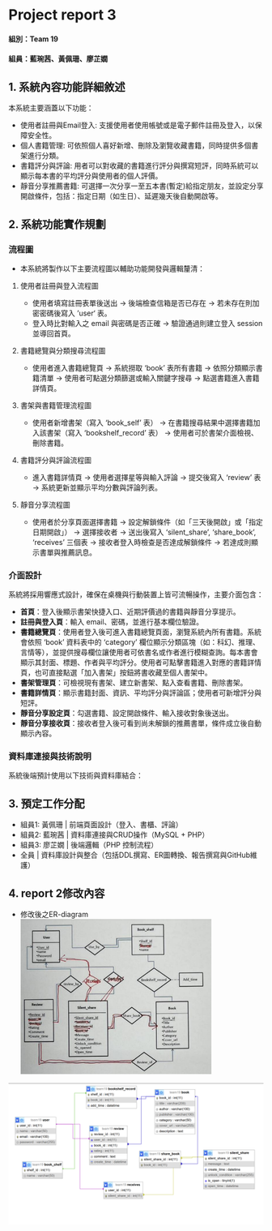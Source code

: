 # Project report 3

#### 組別：Team 19
#### 組員：藍琬茜、黃佩珊、廖芷嫺

## 1. 系統內容功能詳細敘述
本系統主要涵蓋以下功能：
 - 使用者註冊與Email登入: 支援使用者使用帳號或是電子郵件註冊及登入，以保障安全性。
 - 個人書籍管理: 可依照個人喜好新增、刪除及瀏覽收藏書籍，同時提供多個書架進行分類。
 - 書籍評分與評論: 用者可以對收藏的書籍進行評分與撰寫短評，同時系統可以顯示每本書的平均評分與使用者的個人評價。
 - 靜音分享推薦書籍: 可選擇一次分享一至五本書(暫定)給指定朋友，並設定分享開啟條件，包括：指定日期（如生日）、延遲幾天後自動開啟等。

## 2. 系統功能實作規劃

### 流程圖 
 - 本系統將製作以下主要流程圖以輔助功能開發與邏輯釐清：
1. 使用者註冊與登入流程圖  
   - 使用者填寫註冊表單後送出 → 後端檢查信箱是否已存在 → 若未存在則加密密碼後寫入 ’user‘ 表。
   - 登入時比對輸入之 email 與密碼是否正確 → 驗證通過則建立登入 session 並導回首頁。
     
2. 書籍總覽與分類搜尋流程圖  
   - 使用者進入書籍總覽頁 → 系統撈取 ‘book’ 表所有書籍 → 依照分類顯示書籍清單 → 使用者可點選分類篩選或輸入關鍵字搜尋 → 點選書籍進入書籍詳情頁。   

3. 書架與書籍管理流程圖  
   - 使用者新增書架（寫入 ‘book_self’ 表） → 在書籍搜尋結果中選擇書籍加入該書架（寫入 ‘bookshelf_record’ 表） → 使用者可於書架介面檢視、刪除書籍。

4. 書籍評分與評論流程圖  
   - 進入書籍詳情頁 → 使用者選擇星等與輸入評論 → 提交後寫入 ‘review’ 表 → 系統更新並顯示平均分數與評論列表。

5. 靜音分享流程圖  
   - 使用者於分享頁面選擇書籍 → 設定解鎖條件（如「三天後開啟」或「指定日期開啟」） → 選擇接收者 → 送出後寫入 ‘silent_share’, ‘share_book’, ‘receives’ 三個表 → 接收者登入時檢查是否達成解鎖條件 → 若達成則顯示書單與推薦訊息。

 ### 介面設計
 系統將採用響應式設計，確保在桌機與行動裝置上皆可流暢操作，主要介面包含：

 - **首頁**：登入後顯示書架快捷入口、近期評價過的書籍與靜音分享提示。
 - **註冊與登入頁**：輸入 email、密碼，並進行基本欄位驗證。
 - **書籍總覽頁**：使用者登入後可進入書籍總覽頁面，瀏覽系統內所有書籍。系統會依照 ‘book’ 資料表中的 ‘category’ 欄位顯示分類區塊（如：科幻、推理、言情等），並提供搜尋欄位讓使用者可依書名或作者進行模糊查詢。每本書會顯示其封面、標題、作者與平均評分。使用者可點擊書籍進入對應的書籍詳情頁，也可直接點選「加入書架」按鈕將書收藏至個人書架中。
 - **書架管理頁**：可檢視現有書架、建立新書架、點入查看書籍、刪除書架。
 - **書籍詳情頁**：顯示書籍封面、資訊、平均評分與評論區；使用者可新增評分與短評。
 - **靜音分享設定頁**：勾選書籍、設定開啟條件、輸入接收對象後送出。
 - **靜音分享接收頁**：接收者登入後可看到尚未解鎖的推薦書單，條件成立後自動顯示內容。

### 資料庫連接與技術說明
系統後端預計使用以下技術與資料庫結合：


## 3. 預定工作分配
 - 組員1: 黃佩珊 | 前端頁面設計（登入、書櫃、評論）
 - 組員2: 藍琬茜 | 資料庫連接與CRUD操作（MySQL + PHP）
 - 組員3: 廖芷嫺 | 後端邏輯（PHP 控制流程）
 - 全員 | 資料庫設計與整合（包括DDL撰寫、ER圖轉換、報告撰寫與GitHub維護）
## 4. report 2修改內容
 - 修改後之ER-diagram
 ![修改後之ER-diagram](image_01.png)
 
 ![phpmyadmin產生的diagram](<image_02.png>)
